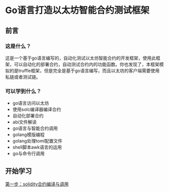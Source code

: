 # Go语言打造以太坊智能合约测试框架

## 前言

### 这是什么？
这是一个基于go语言编写的，自动化测试以太坊智能合约的开发框架，使用此框架，可以自动化的部署合约，自动测试合约内的功能函数。你也发现了，本框架模拟的是truffle框架，但是完全是基于go语言编写，而且以太坊的客户端需要使用私链或者测试链。

### 可以学到什么？
- go语言访问以太坊
- 使用solc编译器编译合约
- 自动化部署合约
- abi文件解读
- go语言与智能合约调用
- golang模版编程
- golang处理toml配置文件
- shell脚本awk语言的运用
- go与命令行调用

## 开始学习

[第一步：solidity合约编译与调用](https://github.com/yekai1003/gosolkit/blob/level1/README.md)

